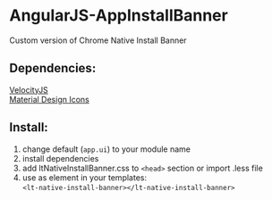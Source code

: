 # AngularJS-AppInstallBanner
Custom version of Chrome Native Install Banner

Dependencies:
-------------
[VelocityJS](http://julian.com/research/velocity/)  
[Material Design Icons](http://materialdesignicons.com)


Install:
------------
1. change default (`app.ui`) to your module name
2. install dependencies
3. add ltNativeInstallBanner.css to `<head>` section or import .less file
4. use as element in your templates:  
`<lt-native-install-banner></lt-native-install-banner>`

